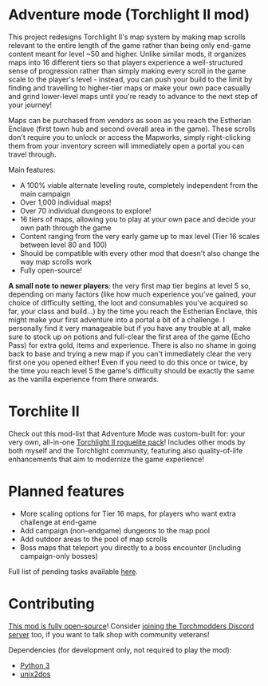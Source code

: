 # Adventure mode (Torchlight II mod)

This project redesigns Torchlight II's map system by making map scrolls relevant to the entire length of the game rather than being only end-game content meant for level ~50 and higher. Unlike similar mods, it organizes maps into 16 different tiers so that players experience a well-structured sense of progression rather than simply making every scroll in the game scale to the player's level - instead, you can push your build to the limit by finding and travelling to higher-tier maps or make your own pace casually and grind lower-level maps until you're ready to advance to the next step of your journey!

Maps can be purchased from vendors as soon as you reach the Estherian Enclave (first town hub and second overall area in the game). These scrolls don't require you to unlock or access the Mapworks, simply right-clicking them from your inventory screen will immediately open a portal you can travel through.

Main features:

* A 100% viable alternate leveling route, completely independent from the main campaign
* Over 1,000 individual maps!
* Over 70 individual dungeons to explore!
* 16 tiers of maps, allowing you to play at your own pace and decide your own path through the game
* Content ranging from the very early game up to max level (Tier 16 scales between level 80 and 100)
* Should be compatible with every other mod that doesn't also change the way map scrolls work
* Fully open-source!

**A small note to newer players**: the very first map tier begins at level 5 so, depending on many factors (like how much experience you've gained, your choice of difficulty setting, the loot and consumables you've acquired so far, your class and build...) by the time you reach the Estherian Enclave, this might make your first adventure into a portal a bit of a challenge. I personally find it very manageable but if you have any trouble at all, make sure to stock up on potions and full-clear the first area of the game (Echo Pass) for extra gold, items and experience. There is also no shame in going back to base and trying a new map if you can't immediately clear the very first one you opened either! Even if you need to do this once or twice, by the time you reach level 5 the game's difficulty should be exactly the same as the vanilla experience from there onwards.

# Torchlite II

Check out this mod-list that Adventure Mode was custom-built for: your very own, all-in-one [Torchlight II roguelite pack](https://steamcommunity.com/sharedfiles/filedetails/?id=2553012355)! Includes other mods by both myself and the Torchlight community, featuring also quality-of-life enhancements that aim to modernize the game experience!

# Planned features

* More scaling options for Tier 16 maps, for players who want extra challenge at end-game
* Add campaign (non-endgame) dungeons to the map pool
* Add outdoor areas to the pool of map scrolls
* Boss maps that teleport you directly to a boss encounter (including campaign-only bosses)

Full list of pending tasks available [here](https://github.com/tukkek/torchlight2-AdventureMode/issues).

# Contributing

[This mod is fully open-source](https://github.com/tukkek/torchlight2-AdventureMode)! Consider [joining the Torchmodders Discord server](http://torchmodders.com/torchmodders-discord/) too, if you want to talk shop with community veterans!

Dependencies (for development only, not required to play the mod):

* [Python 3](https://www.python.org/downloads/)
* [unix2dos](http://dos2unix.sourceforge.net/)
